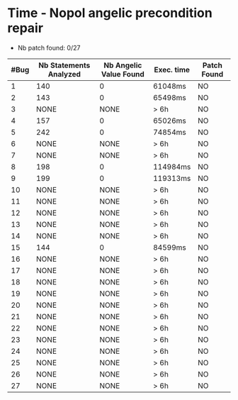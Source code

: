 # Time - Nopol angelic precondition repair


- Nb patch found: 0/27

| #Bug | Nb Statements Analyzed | Nb Angelic Value Found | Exec. time | Patch Found |
|------|---------------|--------------|------------|------------|
| 1 |  140 |  0 |  61048ms | NO |
| 2 |  143 |  0 |  65498ms | NO |
| 3 | NONE | NONE | > 6h | NO |
| 4 |  157 |  0 |  65026ms | NO |
| 5 |  242 |  0 |  74854ms | NO |
| 6 | NONE | NONE | > 6h | NO |
| 7 | NONE | NONE | > 6h | NO |
| 8 |  198 |  0 |  114984ms | NO |
| 9 |  199 |  0 |  119313ms | NO |
| 10 | NONE | NONE | > 6h | NO |
| 11 | NONE | NONE | > 6h | NO |
| 12 | NONE | NONE | > 6h | NO |
| 13 | NONE | NONE | > 6h | NO |
| 14 | NONE | NONE | > 6h | NO |
| 15 |  144 |  0 |  84599ms | NO |
| 16 | NONE | NONE | > 6h | NO |
| 17 | NONE | NONE | > 6h | NO |
| 18 | NONE | NONE | > 6h | NO |
| 19 | NONE | NONE | > 6h | NO |
| 20 | NONE | NONE | > 6h | NO |
| 21 | NONE | NONE | > 6h | NO |
| 22 | NONE | NONE | > 6h | NO |
| 23 | NONE | NONE | > 6h | NO |
| 24 | NONE | NONE | > 6h | NO |
| 25 | NONE | NONE | > 6h | NO |
| 26 | NONE | NONE | > 6h | NO |
| 27 | NONE | NONE | > 6h | NO |
